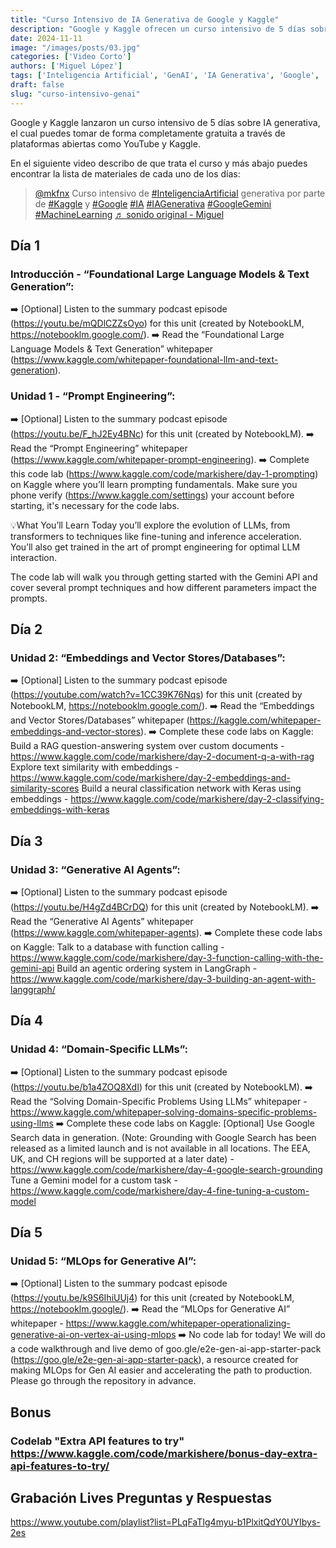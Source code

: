 ```yaml
---
title: "Curso Intensivo de IA Generativa de Google y Kaggle"
description: "Google y Kaggle ofrecen un curso intensivo de 5 días sobre IA generativa"
date: 2024-11-11
image: "/images/posts/03.jpg"
categories: ['Video Corto']
authors: ['Miguel López']
tags: ['Inteligencia Artificial', 'GenAI', 'IA Generativa', 'Google', 'Gemini', 'Kaggle', 'Python', 'Jupyter', 'LLMs', 'ChatGPT']
draft: false
slug: "curso-intensivo-genai"
---
```


Google y Kaggle lanzaron un curso intensivo de 5 días sobre IA generativa, el cual puedes tomar de forma completamente gratuita a través de plataformas abiertas como YouTube y Kaggle.

En el siguiente video describo de que trata el curso y más abajo puedes encontrar la lista de materiales de cada uno de los días:

<blockquote class="tiktok-embed" cite="https://www.tiktok.com/@mkfnx/video/7429833660779564293" data-video-id="7429833660779564293" style="max-width: 605px;min-width: 325px;" > <section> <a target="_blank" title="@mkfnx" href="https://www.tiktok.com/@mkfnx?refer=embed">@mkfnx</a> Curso intensivo de  <a title="inteligenciaartificial" target="_blank" href="https://www.tiktok.com/tag/inteligenciaartificial?refer=embed">#InteligenciaArtificial</a> generativa por parte de <a title="kaggle" target="_blank" href="https://www.tiktok.com/tag/kaggle?refer=embed">#Kaggle</a> y <a title="google" target="_blank" href="https://www.tiktok.com/tag/google?refer=embed">#Google</a>  <a title="ia" target="_blank" href="https://www.tiktok.com/tag/ia?refer=embed">#IA</a> <a title="iagenerativa" target="_blank" href="https://www.tiktok.com/tag/iagenerativa?refer=embed">#IAGenerativa</a> <a title="googlegemini" target="_blank" href="https://www.tiktok.com/tag/googlegemini?refer=embed">#GoogleGemini</a> <a title="machinelearning" target="_blank" href="https://www.tiktok.com/tag/machinelearning?refer=embed">#MachineLearning</a> <a target="_blank" title="♬ sonido original  - Miguel" href="https://www.tiktok.com/music/sonido-original-Miguel-7429833700694526725?refer=embed">♬ sonido original  - Miguel</a> </section> </blockquote> <script async src="https://www.tiktok.com/embed.js"></script>

## Día 1

### Introducción - “Foundational Large Language Models & Text Generation”:
➡️ [Optional] Listen to the summary podcast episode (https://youtu.be/mQDlCZZsOyo) for this unit (created by NotebookLM, https://notebooklm.google.com/).
➡️ Read the “Foundational Large Language Models & Text Generation” whitepaper (https://www.kaggle.com/whitepaper-foundational-llm-and-text-generation).

### Unidad 1 - “Prompt Engineering”:
➡️ [Optional] Listen to the summary podcast episode (https://youtu.be/F_hJ2Ey4BNc) for this unit (created by NotebookLM).
➡️ Read the “Prompt Engineering” whitepaper (https://www.kaggle.com/whitepaper-prompt-engineering). 
➡️ Complete this code lab (https://www.kaggle.com/code/markishere/day-1-prompting) on Kaggle where you’ll learn prompting fundamentals. Make sure you phone verify (https://www.kaggle.com/settings) your account before starting, it's necessary for the code labs.

💡What You’ll Learn
Today you’ll explore the evolution of LLMs, from transformers to techniques like fine-tuning and inference acceleration. You’ll also get trained in the art of prompt engineering for optimal LLM interaction.

The code lab will walk you through getting started with the Gemini API and cover several prompt techniques and how different parameters impact the prompts.

## Día 2

### Unidad 2: “Embeddings and Vector Stores/Databases”:
➡️ [Optional] Listen to the summary podcast episode (https://youtube.com/watch?v=1CC39K76Nqs) for this unit (created by NotebookLM, https://notebooklm.google.com/).
➡️ Read the “Embeddings and Vector Stores/Databases” whitepaper (https://kaggle.com/whitepaper-embeddings-and-vector-stores).
➡️ Complete these code labs on Kaggle:
Build a RAG question-answering system over custom documents - https://www.kaggle.com/code/markishere/day-2-document-q-a-with-rag
Explore text similarity with embeddings - https://www.kaggle.com/code/markishere/day-2-embeddings-and-similarity-scores
Build a neural classification network with Keras using embeddings - https://www.kaggle.com/code/markishere/day-2-classifying-embeddings-with-keras

## Día 3

### Unidad 3: “Generative AI Agents”:
➡️ [Optional] Listen to the summary podcast episode (https://youtu.be/H4gZd4BCrDQ) for this unit (created by NotebookLM).
➡️ Read the “Generative AI Agents” whitepaper (https://www.kaggle.com/whitepaper-agents).
➡️ Complete these code labs on Kaggle:
Talk to a database with function calling - https://www.kaggle.com/code/markishere/day-3-function-calling-with-the-gemini-api
Build an agentic ordering system in LangGraph - https://www.kaggle.com/code/markishere/day-3-building-an-agent-with-langgraph/

## Día 4

### Unidad 4: “Domain-Specific LLMs”:
➡️  [Optional] Listen to the summary podcast episode (https://youtu.be/b1a4ZOQ8XdI) for this unit (created by NotebookLM).
➡️  Read the “Solving Domain-Specific Problems Using LLMs” whitepaper - https://www.kaggle.com/whitepaper-solving-domains-specific-problems-using-llms 
➡️  Complete these code labs on Kaggle:
[Optional] Use Google Search data in generation. (Note: Grounding with Google Search has been released as a limited launch and is not available in all locations. The EEA, UK, and CH regions will be supported at a later date) - https://www.kaggle.com/code/markishere/day-4-google-search-grounding
Tune a Gemini model for a custom task - https://www.kaggle.com/code/markishere/day-4-fine-tuning-a-custom-model

## Día 5

### Unidad 5: “MLOps for Generative AI”:
➡️ [Optional] Listen to the summary podcast episode (https://youtu.be/k9S6IhiUUj4) for this unit (created by NotebookLM, https://notebooklm.google/).
➡️ Read the “MLOps for Generative AI” whitepaper - https://www.kaggle.com/whitepaper-operationalizing-generative-ai-on-vertex-ai-using-mlops
➡️ No code lab for today! We will do a code walkthrough and live demo of goo.gle/e2e-gen-ai-app-starter-pack (https://goo.gle/e2e-gen-ai-app-starter-pack), a resource created for making MLOps for Gen AI easier and accelerating the path to production. Please go through the repository in advance.

## Bonus
### Codelab "Extra API features to try" https://www.kaggle.com/code/markishere/bonus-day-extra-api-features-to-try/

## Grabación Lives Preguntas y Respuestas
https://www.youtube.com/playlist?list=PLqFaTIg4myu-b1PlxitQdY0UYIbys-2es
